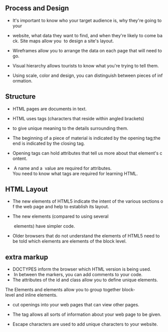## Process and Design

- It's important to know who your target audience is, why they're going to your 

- website, what data they want to find, and when they're likely to come back. Site maps allow you  to design a site's layout. 

- Wireframes allow you to arrange the data on each page that will need to go. 
 
- Visual hierarchy allows tourists to know what you're trying to tell them. 

- Using scale, color and design, you can distinguish between pieces of information. 

## Structure 
- HTML pages are documents in text. 

- HTML uses tags (characters that reside within angled brackets) 
- to give unique meaning to the details surrounding them. 

- The beginning of a piece of material is indicated by the opening tag;the end is indicated by the closing tag. 
 - Opening tags can hold attributes that tell us more about that element's content. 

-  A name and a 
value are required for attributes. 
You need to know what tags are required for learning HTML.

## HTML Layout
- The new elements of HTML5 indicate the intent of the various sections of the web page and help to establish its layout. 

- The new elements (compared to using several <div> elements) have simpler code. 

-   Older browsers that do not understand the elements of HTML5 need to be told which elements are elements of the block level. 

## extra markup
- DOCTYPES inform the browser which HTML version is being used. 
-  In between the markers, you can add comments to your code. 
- The attributes of the id and class allow you to define unique elements. 

The Elements and elements allow you to group together block-level and inline elements. 
- cut openings into your web pages that can view other pages. 

- The tag allows all sorts of information about your web page to be given. 

- Escape characters are used to add unique characters to your website.